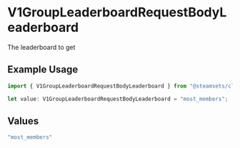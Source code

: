 # V1GroupLeaderboardRequestBodyLeaderboard

The leaderboard to get

## Example Usage

```typescript
import { V1GroupLeaderboardRequestBodyLeaderboard } from "@steamsets/client-ts/models/components";

let value: V1GroupLeaderboardRequestBodyLeaderboard = "most_members";
```

## Values

```typescript
"most_members"
```